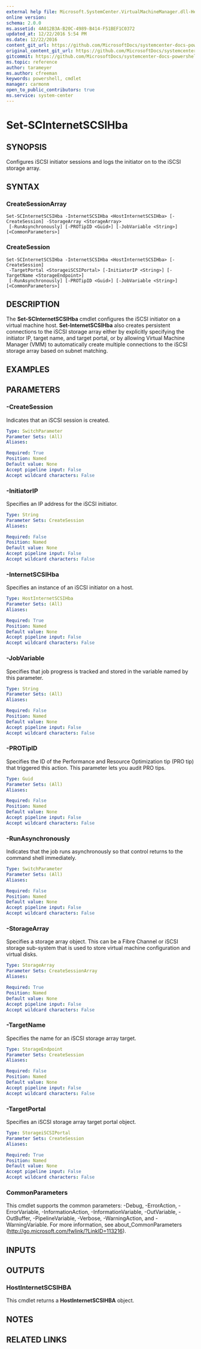 ```yaml
---
external help file: Microsoft.SystemCenter.VirtualMachineManager.dll-Help.xml
online version: 
schema: 2.0.0
ms.assetid: 4A012B3A-B20C-4989-B414-F51BEF1C0372
updated_at: 12/22/2016 5:54 PM
ms.date: 12/22/2016
content_git_url: https://github.com/MicrosoftDocs/systemcenter-docs-powershell/blob/master/systemcenter-cmdlets/SystemCenter2016/VirtualMachineManager/vlatest/Set-SCInternetSCSIHba.md
original_content_git_url: https://github.com/MicrosoftDocs/systemcenter-docs-powershell/blob/master/systemcenter-cmdlets/SystemCenter2016/VirtualMachineManager/vlatest/Set-SCInternetSCSIHba.md
gitcommit: https://github.com/MicrosoftDocs/systemcenter-docs-powershell/blob/17c3a51bd892aad46c731d9f381f0704b4815004/systemcenter-cmdlets/SystemCenter2016/VirtualMachineManager/vlatest/Set-SCInternetSCSIHba.md
ms.topic: reference
author: tarameyer
ms.author: cfreeman
keywords: powershell, cmdlet
manager: carmonm
open_to_public_contributors: true
ms.service: system-center
---
```


# Set-SCInternetSCSIHba

## SYNOPSIS
Configures iSCSI initiator sessions and logs the initiator on to the iSCSI storage array.

## SYNTAX

### CreateSessionArray
```
Set-SCInternetSCSIHba -InternetSCSIHba <HostInternetSCSIHba> [-CreateSession] -StorageArray <StorageArray>
 [-RunAsynchronously] [-PROTipID <Guid>] [-JobVariable <String>] [<CommonParameters>]
```

### CreateSession
```
Set-SCInternetSCSIHba -InternetSCSIHba <HostInternetSCSIHba> [-CreateSession]
 -TargetPortal <StorageiSCSIPortal> [-InitiatorIP <String>] [-TargetName <StorageEndpoint>]
 [-RunAsynchronously] [-PROTipID <Guid>] [-JobVariable <String>] [<CommonParameters>]
```

## DESCRIPTION
The **Set-SCInternetSCSIHba** cmdlet configures the iSCSI initiator on a virtual machine host.
**Set-InternetSCSIHba** also creates persistent connections to the iSCSI storage array either by explicitly specifying the initiator IP, target name, and target portal, or by allowing Virtual Machine Manager (VMM) to automatically create multiple connections to the iSCSI storage array based on subnet matching.

## EXAMPLES


## PARAMETERS

### -CreateSession
Indicates that an iSCSI session is created.

```yaml
Type: SwitchParameter
Parameter Sets: (All)
Aliases: 

Required: True
Position: Named
Default value: None
Accept pipeline input: False
Accept wildcard characters: False
```

### -InitiatorIP
Specifies an IP address for the iSCSI initiator.

```yaml
Type: String
Parameter Sets: CreateSession
Aliases: 

Required: False
Position: Named
Default value: None
Accept pipeline input: False
Accept wildcard characters: False
```

### -InternetSCSIHba
Specifies an instance of an iSCSI initiator on a host.

```yaml
Type: HostInternetSCSIHba
Parameter Sets: (All)
Aliases: 

Required: True
Position: Named
Default value: None
Accept pipeline input: False
Accept wildcard characters: False
```

### -JobVariable
Specifies that job progress is tracked and stored in the variable named by this parameter.

```yaml
Type: String
Parameter Sets: (All)
Aliases: 

Required: False
Position: Named
Default value: None
Accept pipeline input: False
Accept wildcard characters: False
```

### -PROTipID
Specifies the ID of the Performance and Resource Optimization tip (PRO tip) that triggered this action.
This parameter lets you audit PRO tips.

```yaml
Type: Guid
Parameter Sets: (All)
Aliases: 

Required: False
Position: Named
Default value: None
Accept pipeline input: False
Accept wildcard characters: False
```

### -RunAsynchronously
Indicates that the job runs asynchronously so that control returns to the command shell immediately.

```yaml
Type: SwitchParameter
Parameter Sets: (All)
Aliases: 

Required: False
Position: Named
Default value: None
Accept pipeline input: False
Accept wildcard characters: False
```

### -StorageArray
Specifies a storage array object.
This can be a Fibre Channel or iSCSI storage sub-system that is used to store virtual machine configuration and virtual disks.

```yaml
Type: StorageArray
Parameter Sets: CreateSessionArray
Aliases: 

Required: True
Position: Named
Default value: None
Accept pipeline input: False
Accept wildcard characters: False
```

### -TargetName
Specifies the name for an iSCSI storage array target.

```yaml
Type: StorageEndpoint
Parameter Sets: CreateSession
Aliases: 

Required: False
Position: Named
Default value: None
Accept pipeline input: False
Accept wildcard characters: False
```

### -TargetPortal
Specifies an iSCSI storage array target portal object.

```yaml
Type: StorageiSCSIPortal
Parameter Sets: CreateSession
Aliases: 

Required: True
Position: Named
Default value: None
Accept pipeline input: False
Accept wildcard characters: False
```

### CommonParameters
This cmdlet supports the common parameters: -Debug, -ErrorAction, -ErrorVariable, -InformationAction, -InformationVariable, -OutVariable, -OutBuffer, -PipelineVariable, -Verbose, -WarningAction, and -WarningVariable. For more information, see about_CommonParameters (http://go.microsoft.com/fwlink/?LinkID=113216).

## INPUTS

## OUTPUTS

### HostInternetSCSIHBA
This cmdlet returns a **HostInternetSCSIHBA** object.

## NOTES

## RELATED LINKS

